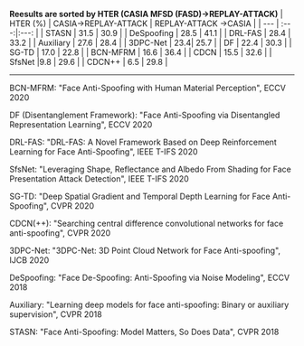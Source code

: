 
 **Reesults are sorted by HTER (CASIA MFSD (FASD)->REPLAY-ATTACK)**
| HTER (%)  | CASIA->REPLAY-ATTACK | REPLAY-ATTACK ->CASIA |
| --- | :---:|:---: |
| STASN | 31.5 | 30.9  |
| DeSpoofing | 28.5 | 41.1  |
| DRL-FAS | 28.4 | 33.2  |
| Auxiliary | 27.6  | 28.4  |
| 3DPC-Net | 23.4| 25.7  |
| DF | 22.4  | 30.3  |
| SG-TD | 17.0  | 22.8  |
| BCN-MFRM | 16.6 | 36.4  |
| CDCN | 15.5  | 32.6  |
| SfsNet |9.8 | 29.6   |
| CDCN++ | 6.5 | 29.8  |






---
BCN-MFRM: "Face Anti-Spoofing with Human Material Perception", ECCV 2020

DF (Disentanglement Framework): "Face Anti-Spoofing via Disentangled Representation Learning", ECCV 2020

DRL-FAS: "DRL-FAS: A Novel Framework Based on Deep Reinforcement Learning for Face Anti-Spoofing", IEEE T-IFS 2020

SfsNet: "Leveraging Shape, Reflectance and Albedo From Shading for Face Presentation Attack Detection", IEEE T-IFS 2020

SG-TD: "Deep Spatial Gradient and Temporal Depth Learning for Face Anti-Spoofing", CVPR 2020

CDCN(++): "Searching central difference convolutional networks for face anti-spoofing", CVPR 2020   

3DPC-Net: "3DPC-Net: 3D Point Cloud Network for Face Anti-spoofing", IJCB 2020

DeSpoofing: "Face De-Spoofing: Anti-Spoofing via Noise Modeling", ECCV 2018  

Auxiliary: "Learning deep models for face anti-spoofing: Binary or auxiliary supervision", CVPR 2018  

STASN: "Face Anti-Spoofing: Model Matters, So Does Data", CVPR 2018



